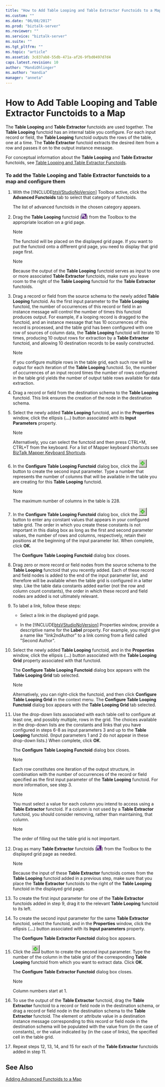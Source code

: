 ```yaml
---
title: "How to Add Table Looping and Table Extractor Functoids to a Map | Microsoft Docs"
ms.custom: ""
ms.date: "06/08/2017"
ms.prod: "biztalk-server"
ms.reviewer: ""
ms.service: "biztalk-server"
ms.suite: ""
ms.tgt_pltfrm: ""
ms.topic: "article"
ms.assetid: 3c837ab8-55db-471a-af26-9fbd0497d7d4
caps.latest.revision: 10
author: "MandiOhlinger"
ms.author: "mandia"
manager: "anneta"
---
```

# How to Add Table Looping and Table Extractor Functoids to a Map
The **Table Looping** and **Table Extractor** functoids are used together. The **Table Looping** functoid has an internal table you configure. For each input record or field, the **Table Looping** functoid outputs the rows of the table, one at a time. The **Table Extractor** functoid extracts the desired item from a row and passes it on to the output instance message.  
  
 For conceptual information about the **Table Looping** and **Table Extractor** functoids, see [Table Looping and Table Extractor Functoids](../core/table-looping-and-table-extractor-functoids.md).  
  
### To add the Table Looping and Table Extractor functoids to a map and configure them  
  
1.  With the [!INCLUDE[btsVStudioNoVersion](../includes/btsvstudionoversion-md.md)] Toolbox active, click the **Advanced Functoids** tab to select that category of functoids.  
  
     The list of advanced functoids in the chosen category appears.  
  
2.  Drag the **Table Looping** functoid (![](../core/media/advtablelooping.gif "advtablelooping")) from the Toolbox to the appropriate location on a grid page.  
  
    > [!NOTE]
    >  The functoid will be placed on the displayed grid page. If you want to put the functoid onto a different grid page, you need to display that grid page first.  
  
    > [!NOTE]
    >  Because the output of the **Table Looping** functoid serves as input to one or more associated **Table Extractor** functoids, make sure you leave room to the right of the **Table Looping** functoid for the **Table Extractor** functoids.  
  
3.  Drag a record or field from the source schema to the newly added **Table Looping** functoid. As the first input parameter to the **Table Looping** functoid, the number of occurrences of this record or field in an instance message will control the number of times this functoid produces output. For example, if a looping record is dragged to the functoid, and an instance message that has 10 occurrences of this record is processed, and the table grid has been configured with one row of sources of column data, the **Table Looping** functoid will iterate 10 times, producing 10 output rows for extraction by a **Table Extractor** functoid, and allowing 10 destination records to be easily constructed.  
  
    > [!NOTE]
    >  If you configure multiple rows in the table grid, each such row will be output for each iteration of the **Table Looping** functoid. So, the number of occurrences of an input record times the number of rows configured in the table grid yields the number of output table rows available for data extraction.  
  
4.  Drag a record or field from the destination schema to the **Table Looping** functoid. This link ensures the creation of the node in the destination schema.  
  
5.  Select the newly added **Table Looping** functoid, and in the **Properties** window, click the ellipsis (**...**) button associated with its **Input Parameters** property.  
  
    > [!NOTE]
    >  Alternatively, you can select the functoid and then press CTRL+M, CTRL+T from the keyboard. For a list of Mapper keyboard shortcuts see [BizTalk Mapper Keyboard Shortcuts](../core/biztalk-mapper-keyboard-shortcuts.md).  
  
6.  In the **Configure Table Looping Functoid** dialog box, click the ![Adding constant input parameters to a functoid](../core/media/add-input-parameters.gif "Add_input_parameters") button to create the second input parameter. Type a number that represents the number of columns that will be available in the table you are creating for this **Table Looping** functoid.  
  
    > [!NOTE]
    >  The maximum number of columns in the table is 228.  
  
7.  In the **Configure Table Looping Functoid** dialog box, click the ![Adding constant input parameters to a functoid](../core/media/add-input-parameters.gif "Add_input_parameters") button to enter any constant values that appears in your configured table grid. The order in which you create these constants is not important in this dialog box as long as the first and second parameter values, the number of rows and columns, respectively, retain their positions at the beginning of the input parameter list. When complete, click **OK**.  
  
     The **Configure Table Looping Functoid** dialog box closes.  
  
8.  Drag zero or more record or field nodes from the source schema to the **Table Looping** functoid that you recently added. Each of these record and field nodes is added to the end of the input parameter list, and therefore will be available when the table grid is configured in a latter step. Like the table data constants added earlier (not the row and column count constants), the order in which these record and field nodes are added is not ultimately relevant.  
  
9. To label a link, follow these steps:  
  
    -   Select a link in the displayed grid page.  
  
    -   In the [!INCLUDE[btsVStudioNoVersion](../includes/btsvstudionoversion-md.md)] Properties window, provide a descriptive name for the **Label** property. For example, you might give a name like "link2ndAuthor" to a link coming from a field called "Second Author".  
  
10. Select the newly added **Table Looping** functoid, and in the **Properties** window, click the ellipsis (**...**) button associated with the **Table Looping Grid** property associated with that functoid.  
  
     The **Configure Table Looping Functoid** dialog box appears with the **Table Looping Grid** tab selected.  
  
    > [!NOTE]
    >  Alternatively, you can right-click the functoid, and then click **Configure Table Looping Grid** in the context menu. The **Configure Table Looping Functoid** dialog box appears with the **Table Looping Grid** tab selected.  
  
11. Use the drop-down lists associated with each table cell to configure at least one, and possibly multiple, rows in the grid. The choices available in the drop-down lists are the constants and links that you have configured in steps 6-8 as input parameters 3 and up to the **Table Looping** functoid. (Input parameters 1 and 2 do not appear in these drop-down lists.) When complete, click **OK**.  
  
     The **Configure Table Looping Functoid** dialog box closes.  
  
    > [!NOTE]
    >  Each row constitutes one iteration of the output structure, in combination with the number of occurrences of the record or field specified as the first input parameter of the **Table Looping** functoid. For more information, see step 3.  
  
    > [!NOTE]
    >  You must select a value for each column you intend to access using a **Table Extractor** functoid. If a column is not used by a **Table Extractor** functoid, you should consider removing, rather than maintaining, that column.  
  
    > [!NOTE]
    >  The order of filling out the table grid is not important.  
  
12. Drag as many **Table Extractor** functoids (![](../core/media/advtableextractor.gif "advtableextractor")) from the Toolbox to the displayed grid page as needed.  
  
    > [!NOTE]
    >  Because the input of these **Table Extractor** functoids comes from the **Table Looping** functoid added in a previous step, make sure that you place the **Table Extractor** functoids to the right of the **Table Looping** functoid in the displayed grid page.  
  
13. To create the first input parameter for one of the **Table Extractor** functoids added in step 9, drag it to the relevant **Table Looping** functoid to its left.  
  
14. To create the second input parameter for the same **Table Extractor** functoid, select the functoid, and in the **Properties** window, click the ellipsis (**...**) button associated with its **Input parameters** property.  
  
     The **Configure Table Extractor Functoid** dialog box appears.  
  
15. Click the ![Adding constant input parameters to a functoid](../core/media/add-input-parameters.gif "Add_input_parameters") button to create the second input parameter. Type the number of the column in the table grid of the corresponding **Table Looping** functoid from which you want to extract data. Click **OK**.  
  
     The **Configure Table Extractor Functoid** dialog box closes.  
  
    > [!NOTE]
    >  Column numbers start at 1.  
  
16. To use the output of the **Table Extractor** functoid, drag the **Table Extractor**  functoid to a record or field node in the destination schema, or drag a record or field node in the destination schema to the **Table Extractor** functoid. The element or attribute value in a destination instance message corresponding to this record or field node in the destination schema will be populated with the value from (in the case of constants), or the value indicated by (in the case of links), the specified cell in the table grid.  
  
17. Repeat steps 12, 13, 14, and 15 for each of the **Table Extractor** functoids added in step 11.  
  
## See Also  
 [Adding Advanced Functoids to a Map](../core/adding-advanced-functoids-to-a-map.md)